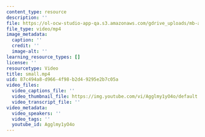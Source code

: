 ```yaml
---
content_type: resource
description: ''
file: https://ol-ocw-studio-app-qa.s3.amazonaws.com/gdrive_uploads/mb-april12a/1P7WiIWEgrVJtDQnF93P7OFDIetz37AP8/small.mp4
file_type: video/mp4
image_metadata:
  caption: ''
  credit: ''
  image-alt: ''
learning_resource_types: []
license: ''
resourcetype: Video
title: small.mp4
uid: 87c494a8-d966-4f98-b2d4-9295e2b7c05a
video_files:
  video_captions_file: ''
  video_thumbnail_file: https://img.youtube.com/vi/Agglmy1yO4o/default.jpg
  video_transcript_file: ''
video_metadata:
  video_speakers: ''
  video_tags: ''
  youtube_id: Agglmy1yO4o
---
```

